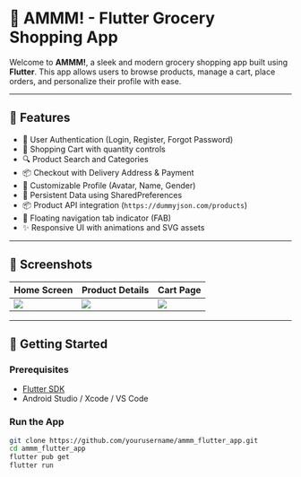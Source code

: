 # 🛒 AMMM! - Flutter Grocery Shopping App

Welcome to **AMMM!**, a sleek and modern grocery shopping app built using **Flutter**. This app allows users to browse products, manage a cart, place orders, and personalize their profile with ease.

---

## 📱 Features

- 👤 User Authentication (Login, Register, Forgot Password)
- 🛒 Shopping Cart with quantity controls
- 🔍 Product Search and Categories
- 📦 Checkout with Delivery Address & Payment
- 🎨 Customizable Profile (Avatar, Name, Gender)
- 💾 Persistent Data using SharedPreferences
- 📦 Product API integration (`https://dummyjson.com/products`)
- 📍 Floating navigation tab indicator (FAB)
- ✨ Responsive UI with animations and SVG assets

---

## 📸 Screenshots

| Home Screen         | Product Details     | Cart Page           |
|---------------------|---------------------|---------------------|
| ![](screenshots/home.png) | ![](screenshots/product.png) | ![](screenshots/cart.png) |

---

## 🚀 Getting Started

### Prerequisites

- [Flutter SDK](https://flutter.dev/docs/get-started/install)
- Android Studio / Xcode / VS Code

### Run the App

```bash
git clone https://github.com/yourusername/ammm_flutter_app.git
cd ammm_flutter_app
flutter pub get
flutter run

